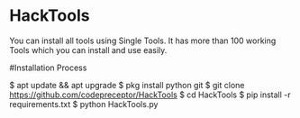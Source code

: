 # HackTools
You can install all tools using Single Tools.
It has more than 100 working Tools which you can install and use easily.



#Installation Process

$ apt update && apt upgrade 
$ pkg install python git
$ git clone https://github.com/codepreceptor/HackTools
$ cd HackTools
$ pip install -r requirements.txt
$ python HackTools.py
